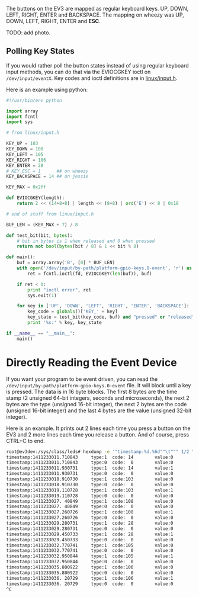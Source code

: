 The buttons on the EV3 are mapped as regular keyboard keys. UP, DOWN, LEFT, RIGHT, ENTER and BACKSPACE.
The mapping on wheezy was UP, DOWN, LEFT, RIGHT, ENTER and **ESC**.

TODO: add photo.

## Polling Key States

If you would rather poll the button states instead of using regular keyboard input methods, you can do that via the EVIOCGKEY ioctl on `/dev/input/eventX`. Key codes and ioctl definitions are in [linux/input.h](https://github.com/mindboards/ev3dev-kernel/blob/master/include/linux/input.h).

Here is an example using python:

```python
#!/usr/bin/env python

import array
import fcntl
import sys

# from linux/input.h

KEY_UP = 103
KEY_DOWN = 108
KEY_LEFT = 105
KEY_RIGHT = 106
KEY_ENTER = 28
# KEY_ESC = 1      ## on wheezy
KEY_BACKSPACE = 14 ## on jessie

KEY_MAX = 0x2ff

def EVIOCGKEY(length):
    return 2 << (14+8+8) | length << (8+8) | ord('E') << 8 | 0x18

# end of stuff from linux/input.h

BUF_LEN = (KEY_MAX + 7) / 8

def test_bit(bit, bytes):
    # bit in bytes is 1 when released and 0 when pressed
    return not bool(bytes[bit / 8] & 1 << bit % 8)

def main():
    buf = array.array('B', [0] * BUF_LEN)
    with open('/dev/input/by-path/platform-gpio-keys.0-event', 'r') as fd:
        ret = fcntl.ioctl(fd, EVIOCGKEY(len(buf)), buf)

    if ret < 0:
        print "ioctl error", ret
        sys.exit(1)

    for key in ['UP', 'DOWN', 'LEFT', 'RIGHT', 'ENTER', 'BACKSPACE']:
        key_code = globals()['KEY_' + key]
        key_state = test_bit(key_code, buf) and "pressed" or "released"
        print '%s:' % key, key_state

if __name__ == "__main__":
    main()
```

# Directly Reading the Event Device

If you want your program to be event driven, you can read the ```/dev/input/by-path/platform-gpio-keys.0-event``` file. It will block until a key is pressed. The data is in 16 byte blocks. The first 8 bytes are the time stamp (2 unsigned 64-bit integers, seconds and microseconds), the next 2 bytes are the type (unsigned 16-bit integer), the next 2 bytes are the code (unsigned 16-bit integer) and the last 4 bytes are the value (unsigned 32-bit integer).

Here is an example. It prints out 2 lines each time you press a button on the EV3 and 2 more lines each time you release a button. And of course, press CTRL+C to end.

```sh
root@ev3dev:/sys/class/leds# hexdump -e '"timestamp:%d.%6d""\t""" 1/2 "type:%i""\t"""  1/2 "code:%3i""\t"""  "value:%d\n"' /dev/input/by-path/platform-gpio-keys.0-event
timestamp:1411233011.710843     type:1  code: 14        value:0
timestamp:1411233011.710843     type:0  code:  0        value:0
timestamp:1411233011.930731     type:1  code: 14        value:1
timestamp:1411233011.930731     type:0  code:  0        value:0
timestamp:1411233018.910730     type:1  code:103        value:0
timestamp:1411233018.910730     type:0  code:  0        value:0
timestamp:1411233019.110728     type:1  code:103        value:1
timestamp:1411233019.110728     type:0  code:  0        value:0
timestamp:1411233027. 40849     type:1  code:108        value:0
timestamp:1411233027. 40849     type:0  code:  0        value:0
timestamp:1411233027.260726     type:1  code:108        value:1
timestamp:1411233027.260726     type:0  code:  0        value:0
timestamp:1411233029.280731     type:1  code: 28        value:0
timestamp:1411233029.280731     type:0  code:  0        value:0
timestamp:1411233029.450733     type:1  code: 28        value:1
timestamp:1411233029.450733     type:0  code:  0        value:0
timestamp:1411233032.770741     type:1  code:105        value:0
timestamp:1411233032.770741     type:0  code:  0        value:0
timestamp:1411233032.950844     type:1  code:105        value:1
timestamp:1411233032.950844     type:0  code:  0        value:0
timestamp:1411233035.800922     type:1  code:106        value:0
timestamp:1411233035.800922     type:0  code:  0        value:0
timestamp:1411233036. 20729     type:1  code:106        value:1
timestamp:1411233036. 20729     type:0  code:  0        value:0
^C
```
